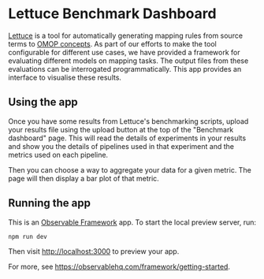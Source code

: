 # Lettuce Benchmark Dashboard
[Lettuce](https://github.com/Health-Informatics-UoN/lettuce) is a tool for automatically generating mapping rules from source terms to [OMOP concepts](https://www.ohdsi.org/data-standardization/). As part of our efforts to make the tool configurable for different use cases, we have provided a framework for evaluating different models on mapping tasks. The output files from these evaluations can be interrogated programmatically. This app provides an interface to visualise these results.

## Using the app
Once you have some results from Lettuce's benchmarking scripts, upload your results file using the upload button at the top of the "Benchmark dashboard" page.
This will read the details of experiments in your results and show you the details of pipelines used in that experiment and the metrics used on each pipeline.

Then you can choose a way to aggregate your data for a given metric. The page will then display a bar plot of that metric.

## Running the app
This is an [Observable Framework](https://observablehq.com/framework) app. To start the local preview server, run:

```
npm run dev
```

Then visit <http://localhost:3000> to preview your app.

For more, see <https://observablehq.com/framework/getting-started>.

